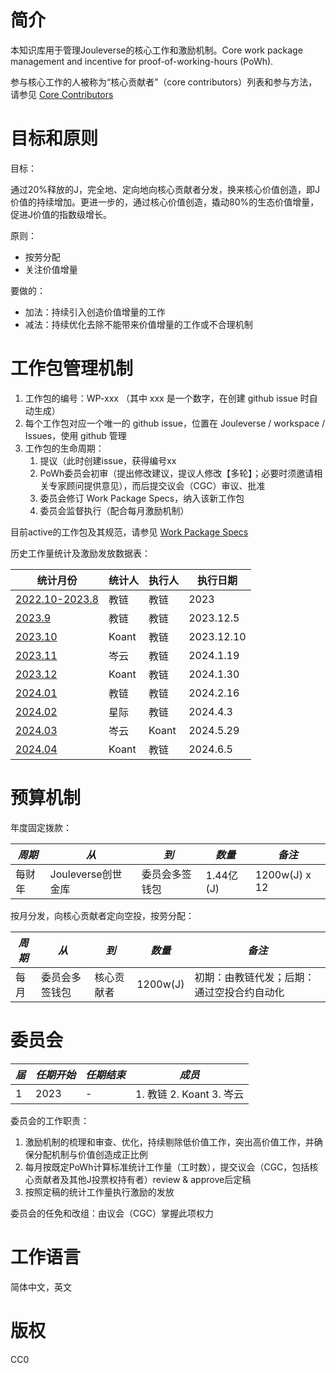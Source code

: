 # 简介

本知识库用于管理Jouleverse的核心工作和激励机制。Core work package management and incentive for proof-of-working-hours (PoWh).

参与核心工作的人被称为“核心贡献者”（core contributors）列表和参与方法，请参见 [Core Contributors](core-contributors.md)

# 目标和原则

目标：

通过20%释放的J，完全地、定向地向核心贡献者分发，换来核心价值创造，即J价值的持续增加。更进一步的，通过核心价值创造，撬动80%的生态价值增量，促进J价值的指数级增长。

原则：
* 按劳分配
* 关注价值增量

要做的：
* 加法：持续引入创造价值增量的工作
* 减法：持续优化去除不能带来价值增量的工作或不合理机制

# 工作包管理机制

1. 工作包的编号：WP-xxx （其中 xxx 是一个数字，在创建 github issue 时自动生成）
2. 每个工作包对应一个唯一的 github issue，位置在 Jouleverse / workspace / Issues，使用 github 管理
3. 工作包的生命周期：
    1. 提议（此时创建issue，获得编号xx
    2. PoWh委员会初审（提出修改建议，提议人修改【多轮】；必要时须邀请相关专家顾问提供意见），而后提交议会（CGC）审议、批准
    3. 委员会修订 Work Package Specs，纳入该新工作包
    4. 委员会监督执行（配合每月激励机制）
   
目前active的工作包及其规范，请参见 [Work Package Specs](work-package-specs.mediawiki)

历史工作量统计及激励发放数据表：

 **统计月份** | **统计人** | **执行人** | **执行日期**
 -|-|-|-
[2022.10-2023.8](data/powh-data-202210-to-202308.mediawiki) | 教链 | 教链 | 2023
[2023.9](data/powh-data-202309.mediawiki) | 教链 | 教链 | 2023.12.5
[2023.10](data/powh-data-202310.mediawiki) | Koant | 教链 | 2023.12.10
[2023.11](data/powh-data-202311.mediawiki) | 岑云 | 教链 | 2024.1.19
[2023.12](data/powh-data-202312.mediawiki) | Koant | 教链 | 2024.1.30
[2024.01](data/powh-data-202401.mediawiki) | 教链 | 教链 | 2024.2.16
[2024.02](data/powh-data-202402.mediawiki) | 星际 | 教链 | 2024.4.3
[2024.03](data/powh-data-202403.mediawiki) | 岑云| Koant | 2024.5.29
[2024.04](data/powh-data-202404.mediawiki) | Koant | 教链 | 2024.6.5

# 预算机制

年度固定拨款：

| *周期* | *从* | *到* | *数量* | *备注* |
|-|-|-|-|-|
| 每财年 | Jouleverse创世金库 | 委员会多签钱包 | 1.44亿(J) | 1200w(J) x 12 |

按月分发，向核心贡献者定向空投，按劳分配：

| *周期* | *从* | *到* | *数量* | *备注* |
|-|-|-|-|-|
| 每月 | 委员会多签钱包 | 核心贡献者 | 1200w(J) | 初期：由教链代发；后期：通过空投合约自动化 |

# 委员会

| *届* | *任期开始* | *任期结束* | *成员* |
|-|-|-|-|
| 1 | 2023 | - | 1. 教链 2. Koant 3. 岑云 |

委员会的工作职责：
1. 激励机制的梳理和审查、优化，持续剔除低价值工作，突出高价值工作，并确保分配机制与价值创造成正比例
2. 每月按既定PoWh计算标准统计工作量（工时数），提交议会（CGC，包括核心贡献者及其他J投票权持有者）review & approve后定稿
3. 按照定稿的统计工作量执行激励的发放

委员会的任免和改组：由议会（CGC）掌握此项权力

# 工作语言

简体中文，英文

# 版权

CC0

